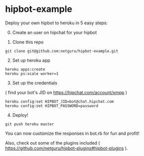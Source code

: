 # hipbot-example

Deploy your own hipbot to heroku in 5 easy steps:

0) Create an user on hipchat for your hipbot

1) Clone this repo

```
git clone git@github.com:netguru/hipbot-example.git
```

2) Set up heroku app

```
heroku apps:create
heroku ps:scale worker=1
```

3) Set up the credentials

( find your bot's JID on https://hipchat.com/account/xmpp )

```
heroku config:set HIPBOT_JID=bot@chat.hipchat.com
heroku config:set HIPBOT_PASSWORD=password
```

4) Deploy!

```
git push heroku master
```

You can now customize the responses in bot.rb for fun and profit!

Also, check out some of the plugins included ( https://github.com/netguru/hipbot-plugins#hipbot-plugins ).
